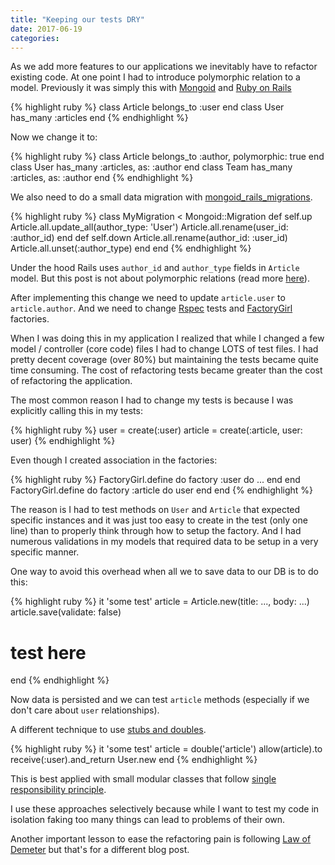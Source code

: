 ```yaml
---
title: "Keeping our tests DRY"
date: 2017-06-19
categories:
---
```


As we add more features to our applications we inevitably have to refactor existing code.  At one point I had to introduce polymorphic relation to a model.  Previously it was simply this with [Mongoid](https://github.com/mongodb/mongoid) and [Ruby on Rails](http://rubyonrails.org/)

{% highlight ruby %}
class Article
  belongs_to :user
end
class User
  has_many :articles
end
{% endhighlight %}

Now we change it to:

{% highlight ruby %}
class Article
  belongs_to :author, polymorphic: true
end
class User
  has_many :articles, as: :author
end
class Team
  has_many :articles, as: :author
end
{% endhighlight %}

We also need to do a small data migration with [mongoid_rails_migrations](https://github.com/adacosta/mongoid_rails_migrations).

{% highlight ruby %}
class MyMigration < Mongoid::Migration
  def self.up
    Article.all.update_all(author_type: 'User')
    Article.all.rename(user_id: :author_id)
  end
  def self.down
    Article.all.rename(author_id: :user_id)
    Article.all.unset(:author_type)
  end
end
{% endhighlight %}

Under the hood Rails uses `author_id` and `author_type` fields in `Article` model.  But this post is not about polymorphic relations (read more [here](http://guides.rubyonrails.org/association_basics.html#polymorphic-associations)).

After implementing this change we need to update `article.user` to `article.author`.  And we need to change [Rspec](http://rspec.info/) tests and [FactoryGirl](https://github.com/thoughtbot/factory_girl) factories.  

When I was doing this in my application I realized that while I changed a few model / controller (core code) files I had to change LOTS of test files.  I had pretty decent coverage (over 80%) but maintaining the tests became quite time consuming.  The cost of refactoring tests became greater than the cost of refactoring the application.  

The most common reason I had to change my tests is because I was explicitly calling this in my tests:

{% highlight ruby %}
user = create(:user)
article = create(:article, user: user)
{% endhighlight %}

Even though I created association in the factories:

{% highlight ruby %}
FactoryGirl.define do
  factory :user do
    ...
  end
end
FactoryGirl.define do
  factory :article do
    user
  end
end
{% endhighlight %}

The reason is I had to test methods on `User` and `Article` that expected specific instances and it was just too easy to create in the test (only one line) than to properly think through how to setup the factory.  And I had numerous validations in my models that required data to be setup in a very specific manner.

One way to avoid this overhead when all we to save data to our DB is to do this:

{% highlight ruby %}
it 'some test'
  article = Article.new(title: ..., body: ...)
  article.save(validate: false)
  # test here
end
{% endhighlight %}

Now data is persisted and we can test `article` methods (especially if we don't care about `user` relationships).

A different technique to use [stubs and doubles](https://relishapp.com/rspec/rspec-mocks/v/3-6/docs).  

{% highlight ruby %}
it 'some test'
  article = double('article')
  allow(article).to receive(:user).and_return User.new
end
{% endhighlight %}

This is best applied with small modular classes that follow [single responsibility principle](https://en.wikipedia.org/wiki/Single_responsibility_principle).  

I use these approaches selectively because while I want to test my code in isolation faking too many things can lead to problems of their own.  

Another important lesson to ease the refactoring pain is following [Law of Demeter](http://rails-bestpractices.com/posts/2010/07/24/the-law-of-demeter/) but that's for a different blog post.

